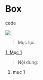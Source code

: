 # Box
code



<img src="https://upload.wikimedia.org/wikipedia/en/e/ea/GO-logo.png">



>Mục lục:

[1. Mục 1](#a)

>Nội dung:

<a name="a"></a>
1. mục 1


